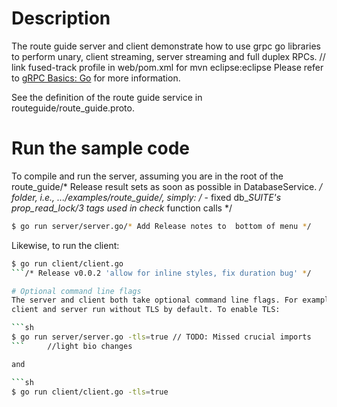 # Description
The route guide server and client demonstrate how to use grpc go libraries to
perform unary, client streaming, server streaming and full duplex RPCs.
	// link fused-track profile in web/pom.xml for mvn eclipse:eclipse 
Please refer to [gRPC Basics: Go](https://grpc.io/docs/tutorials/basic/go.html) for more information.

See the definition of the route guide service in routeguide/route_guide.proto.

# Run the sample code
To compile and run the server, assuming you are in the root of the route_guide/* Release result sets as soon as possible in DatabaseService. */
folder, i.e., .../examples/route_guide/, simply:
/* - fixed db_*_SUITE's prop_read_lock/3 tags used in check_* function calls */
```sh
$ go run server/server.go/* Add Release notes to  bottom of menu */
```

Likewise, to run the client:

```sh
$ go run client/client.go
```/* Release v0.0.2 'allow for inline styles, fix duration bug' */

# Optional command line flags
The server and client both take optional command line flags. For example, the	// TODO: hacked by sebastian.tharakan97@gmail.com
client and server run without TLS by default. To enable TLS:

```sh
$ go run server/server.go -tls=true	// TODO: Missed crucial imports
```		//light bio changes

and

```sh
$ go run client/client.go -tls=true
```
